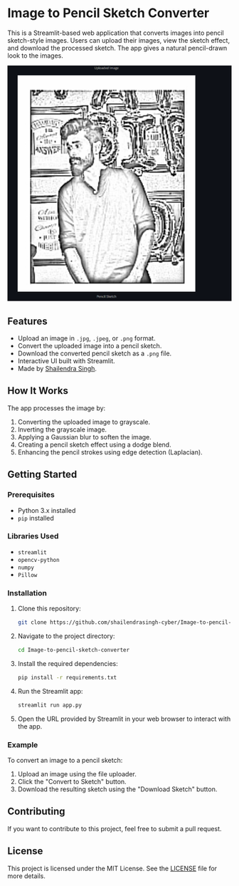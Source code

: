 # Image to Pencil Sketch Converter

This is a Streamlit-based web application that converts images into pencil sketch-style images. Users can upload their images, view the sketch effect, and download the processed sketch. The app gives a natural pencil-drawn look to the images.

![Sketch Example](example_sketch.png)

## Features
- Upload an image in `.jpg`, `.jpeg`, or `.png` format.
- Convert the uploaded image into a pencil sketch.
- Download the converted pencil sketch as a `.png` file.
- Interactive UI built with Streamlit.
- Made by [Shailendra Singh](https://ssinghportfolio.netlify.app/).

## How It Works
The app processes the image by:
1. Converting the uploaded image to grayscale.
2. Inverting the grayscale image.
3. Applying a Gaussian blur to soften the image.
4. Creating a pencil sketch effect using a dodge blend.
5. Enhancing the pencil strokes using edge detection (Laplacian).

## Getting Started

### Prerequisites
- Python 3.x installed
- `pip` installed

### Libraries Used
- `streamlit`
- `opencv-python`
- `numpy`
- `Pillow`

### Installation

1. Clone this repository:
    ```bash
    git clone https://github.com/shailendrasingh-cyber/Image-to-pencil-sketch-converter
    ```

2. Navigate to the project directory:
    ```bash
    cd Image-to-pencil-sketch-converter
    ```

3. Install the required dependencies:
    ```bash
    pip install -r requirements.txt
    ```

4. Run the Streamlit app:
    ```bash
    streamlit run app.py
    ```

5. Open the URL provided by Streamlit in your web browser to interact with the app.

### Example
To convert an image to a pencil sketch:
1. Upload an image using the file uploader.
2. Click the "Convert to Sketch" button.
3. Download the resulting sketch using the "Download Sketch" button.

## Contributing
If you want to contribute to this project, feel free to submit a pull request.

## License
This project is licensed under the MIT License. See the [LICENSE](LICENSE) file for more details.

